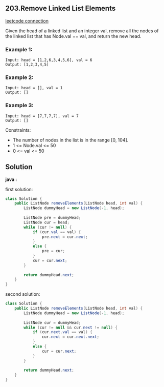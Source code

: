 ## 203.Remove Linked List Elements

[leetcode connection](https://leetcode.com/problems/remove-linked-list-elements/)

Given the head of a linked list and an integer val, remove all the nodes of the linked list that has Node.val == val, and return the new head.

### Example 1:
```
Input: head = [1,2,6,3,4,5,6], val = 6
Output: [1,2,3,4,5]
```

### Example 2:
```
Input: head = [], val = 1
Output: []
```

### Example 3:
```
Input: head = [7,7,7,7], val = 7
Output: []
```
Constraints:

* The number of nodes in the list is in the range [0, 104].
* 1 <= Node.val <= 50
* 0 <= val <= 50

## Solution

**java :**

first solution:
```java
class Solution {
    public ListNode removeElements(ListNode head, int val) {
        ListNode dummyHead = new ListNode(-1, head);
        
        ListNode pre = dummyHead;
        ListNode cur = head;
        while (cur != null) {
            if (cur.val == val) {
                pre.next = cur.next;
            }
            else {
                pre = cur;
            }
            cur = cur.next;
        }
        
        return dummyHead.next;
    }
}
```

second solution:
```java
class Solution {
    public ListNode removeElements(ListNode head, int val) {
        ListNode dummyHead = new ListNode(-1, head);
        
        ListNode cur = dummyHead;
        while (cur != null && cur.next != null) {
            if (cur.next.val == val) {
                cur.next = cur.next.next;
            }
            else {
                cur = cur.next;
            }
        }
        
        return dummyHead.next;
    }
}
```